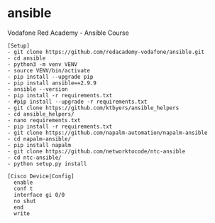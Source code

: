 # ansible
Vodafone Red Academy - Ansible Course

    [Setup]
    - git clone https://github.com/redacademy-vodafone/ansible.git
    - cd ansible
    - python3 -m venv VENV
    - source VENV/bin/activate
    - pip install --upgrade pip
    - pip install ansible==2.9.9
    - ansible --version
    - pip install -r requirements.txt
    - #pip install --upgrade -r requirements.txt 
    - git clone https://github.com/ktbyers/ansible_helpers
    - cd ansible_helpers/
    - nano requirements.txt
    - pip install -r requirements.txt 
    - git clone https://github.com/napalm-automation/napalm-ansible
    - cd napalm-ansible/
    - pip install napalm
    - git clone https://github.com/networktocode/ntc-ansible
    - cd ntc-ansible/
    - python setup.py install

    [Cisco Device|Config]
      enable
      conf t
      interface gi 0/0
      no shut
      end
      write
